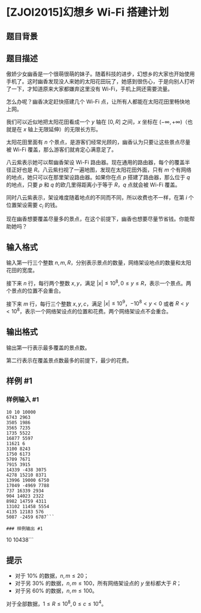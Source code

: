 # [ZJOI2015]幻想乡 Wi-Fi 搭建计划

## 题目背景



## 题目描述

傲娇少女幽香是一个很萌很萌的妹子。随着科技的进步，幻想乡的大家也开始使用手机了。这时幽香发现没人来她的太阳花田玩了，她感到很伤心，于是向别人打听了一下，才知道原来大家都嫌弃这里没有 Wi-Fi，手机上网还需要流量。

怎么办呢？幽香决定赶快搭建几个 Wi-Fi 点，让所有人都能在太阳花田里畅快地上网。

我们可以近似地把太阳花田看成一个 $y$ 轴在 $[0,R]$ 之间，$x$ 坐标在 $(-\infty,+\infty)$（也就是在 $x$ 轴上无限延伸）的无限长方形。

太阳花田里面有 $n$ 个景点，是游客们经常光顾的，幽香认为只要让这些景点尽量被 Wi-Fi 覆盖，那么游客们就肯定心满意足了。

八云紫表示她可以帮幽香架设 Wi-Fi 路由器。现在通用的路由器，每个的覆盖半径正好也是 $R$。八云紫扫视了一遍地图，发现在太阳花田外面，只有 $m$ 个有网络的地点，她只可以在那里架设路由器。如果你在点 $p$ 搭建了路由器，那么位于 $q$ 的地点，只要 $p$ 和 $q$ 的欧几里得距离小于等于 $R$，$q$ 点就会被 Wi-Fi 覆盖。

同时八云紫表示，架设难度随着地点的不同而不同，所以收费也不一样，在第 $i$ 个位置架设需要 $c_i$ 的钱。

现在幽香想要覆盖尽量多的景点，在这个前提下，幽香也想要尽量节省钱。你能帮助她吗？

## 输入格式

输入第一行三个整数 $n,m,R$，分别表示景点的数量，网络架设地点的数量和太阳花田的宽度。

接下来 $n$ 行，每行两个整数 $x,y$，满足 $|x|\le 10^8,0\le y\le R$，表示一个景点。两个景点的位置不会重合。

接下来 $m$ 行，每行三个整数 $x,y,c$，满足 $|x|\le 10^9$，$-10^8\lt y\lt 0$ 或者 $R\lt y\lt 10^8$，表示一个网络架设点的位置和花费。两个网络架设点不会重合。

## 输出格式

输出第一行表示最多覆盖的景点数。

第二行表示在覆盖景点数最多的前提下，最少的花费。

## 样例 #1

### 样例输入 #1
```
10 10 10000
6743 2963
3505 1986
3565 7235
1735 5522
16877 5597
11621 6
3100 8243
1750 6173
5709 7671
7915 3915
14339 -438 3075
4278 15210 8371
13996 19000 6750
17049 -4969 7788
737 16339 2934
904 14023 2322
8982 14759 4311
13102 11458 5554
4135 12183 576
5087 -2459 6787```

### 样例输出 #1

```
10
10438```

## 提示

- 对于 $10\%$ 的数据，$n,m\le 20$；
- 对于另 $30\%$ 的数据，$n,m\le 100$，所有网络架设点的 $y$ 坐标都大于 $R$；
- 对于另 $60\%$ 的数据，$n,m\le 100$。

对于全部数据，$1\le R\le 10^8,0\le c\le 10^4$。
